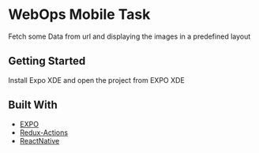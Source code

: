 # WebOps Mobile Task

Fetch some Data from url and displaying the images in a predefined layout

## Getting Started

Install Expo XDE and open the project from EXPO XDE

## Built With

* [EXPO](https://expo.io/)
* [Redux-Actions](https://redux-actions.js.org/)
* [ReactNative](https://facebook.github.io/react-native/) 
